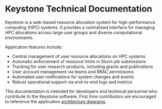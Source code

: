 # Keystone Technical Documentation

Keystone is a web-based resource allocation system for high-performance computing (HPC) systems.
It provides a centralized interface for managing HPC allocations across large user groups and diverse computational environments.

Application features include:

- Central management of user resource allocations on HPC systems
- Automatic enforcement of resource limits in Slurm job submissions
- Tracking for user research products, including grants and publications
- User account management via teams and RBAC permissions
- Automated user notifications for system changes and events
- Robust operational support via end-to-end logs and metrics

This documentation is intended for developers and technical personnel who contribute to the Keystone software.
First time contributors are encouraged to reference the application [architecture diagrams](architecture.md).
